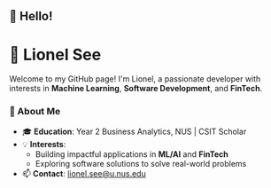 ## 👋 Hello!

# 🚀 Lionel See

Welcome to my GitHub page! I'm Lionel, a passionate developer with interests in **Machine Learning**, **Software Development**, and **FinTech**. 

### 🌟 About Me
- 🎓 **Education**: Year 2 Business Analytics, NUS | CSIT Scholar
- 💡 **Interests**: 
  - Building impactful applications in **ML/AI** and **FinTech**
  - Exploring software solutions to solve real-world problems
- 📫 **Contact**: [lionel.see@u.nus.edu](mailto:lionel.see@u.nus.edu)

